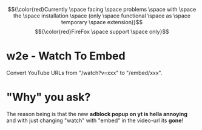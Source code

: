 $${\color{red}Currently \space facing \space problems \space with \space the \space installation \space (only \space functional \space as \space temporary \space extension)}$$ 
$${\color{red}FireFox \space support \space only}$$ 
# w2e - Watch To Embed
Convert YouTube URLs from "/watch?v=xxx" to "/embed/xxx". 
# **"Why"** you ask?
The reason being is that the new **adblock popup on yt is hella annoying** and with just changing "watch" with "embed" in the video-url its **gone**!
